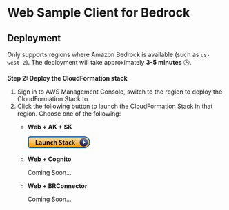# Web Sample Client for Bedrock

## Deployment

Only supports regions where Amazon Bedrock is available (such as `us-west-2`). The deployment will take approximately **3-5 minutes** 🕒.

**Step 2: Deploy the CloudFormation stack**

1. Sign in to AWS Management Console, switch to the region to deploy the CloudFormation Stack to.
2. Click the following button to launch the CloudFormation Stack in that region. Choose one of the following:
   - **Web + AK + SK**

      [![Launch Stack](../assets/launch-stack.png)](https://console.aws.amazon.com/cloudformation/home#/stacks/create/template?stackName=BedrockSampleClientWeb&templateURL=https://raw.githubusercontent.com/aws-samples/sample-client-for-amazon-bedrock/main/cloudformation/BRClientWebDeploy.json)

   - **Web + Cognito**

     Coming Soon...

   - **Web + BRConnector**

     Coming Soon...
